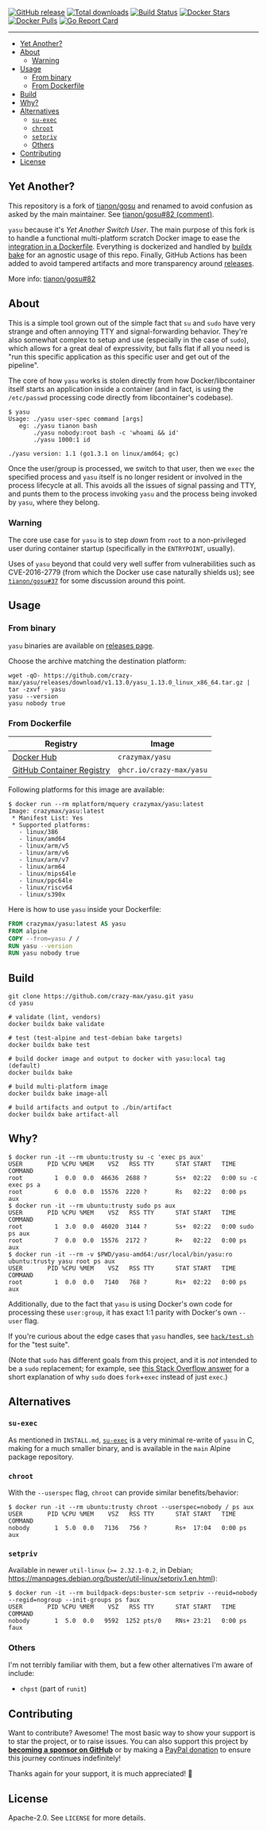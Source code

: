 [![GitHub release](https://img.shields.io/github/release/crazy-max/yasu.svg?style=flat-square)](https://github.com/crazy-max/yasu/releases/latest)
[![Total downloads](https://img.shields.io/github/downloads/crazy-max/yasu/total.svg?style=flat-square)](https://github.com/crazy-max/yasu/releases/latest)
[![Build Status](https://img.shields.io/github/actions/workflow/status/crazy-max/yasu/build.yml?branch=master&label=build&logo=github&style=flat-square)](https://github.com/crazy-max/yasu/actions?query=workflow%3Abuild)
[![Docker Stars](https://img.shields.io/docker/stars/crazymax/yasu.svg?style=flat-square&logo=docker)](https://hub.docker.com/r/crazymax/yasu/)
[![Docker Pulls](https://img.shields.io/docker/pulls/crazymax/yasu.svg?style=flat-square&logo=docker)](https://hub.docker.com/r/crazymax/yasu/)
[![Go Report Card](https://goreportcard.com/badge/github.com/crazy-max/yasu)](https://goreportcard.com/report/github.com/crazy-max/yasu)

___

* [Yet Another?](#yet-another)
* [About](#about)
  * [Warning](#warning)
* [Usage](#usage)
  * [From binary](#from-binary)
  * [From Dockerfile](#from-dockerfile)
* [Build](#build)
* [Why?](#why)
* [Alternatives](#alternatives)
  * [`su-exec`](#su-exec)
  * [`chroot`](#chroot)
  * [`setpriv`](#setpriv)
  * [Others](#others)
* [Contributing](#contributing)
* [License](#license)

## Yet Another?

This repository is a fork of [tianon/gosu](https://github.com/tianon/gosu) and renamed to avoid confusion as asked by
the main maintainer. See [tianon/gosu#82 (comment)](https://github.com/tianon/gosu/pull/82#issuecomment-790874961).

`yasu` because it's _Yet Another Switch User_. The main purpose of this fork is to handle a functional
multi-platform scratch Docker image to ease the [integration in a Dockerfile](#from-dockerfile). Everything is
dockerized and handled by [buildx bake](#build) for an agnostic usage of this repo. Finally, GitHub Actions has been
added to avoid tampered artifacts and more transparency around [releases](https://github.com/crazy-max/yasu/releases).

More info: [tianon/gosu#82](https://github.com/tianon/gosu/pull/82)

## About

This is a simple tool grown out of the simple fact that `su` and `sudo` have very strange and often annoying TTY and
signal-forwarding behavior. They're also somewhat complex to setup and use (especially in the case of `sudo`), which
allows for a great deal of expressivity, but falls flat if all you need is "run this specific application as this
specific user and get out of the pipeline".

The core of how `yasu` works is stolen directly from how Docker/libcontainer itself starts an application inside a
container (and in fact, is using the `/etc/passwd` processing code directly from libcontainer's codebase).

```shell
$ yasu
Usage: ./yasu user-spec command [args]
   eg: ./yasu tianon bash
       ./yasu nobody:root bash -c 'whoami && id'
       ./yasu 1000:1 id

./yasu version: 1.1 (go1.3.1 on linux/amd64; gc)
```

Once the user/group is processed, we switch to that user, then we `exec` the specified process and `yasu` itself is no
longer resident or involved in the process lifecycle at all.  This avoids all the issues of signal passing and TTY,
and punts them to the process invoking `yasu` and the process being invoked by `yasu`, where they belong.

### Warning

The core use case for `yasu` is to step _down_ from `root` to a non-privileged user during container startup
(specifically in the `ENTRYPOINT`, usually).

Uses of `yasu` beyond that could very well suffer from vulnerabilities such as CVE-2016-2779 (from which the Docker
use case naturally shields us); see [`tianon/gosu#37`](https://github.com/tianon/gosu/issues/37) for some discussion
around this point.

## Usage

### From binary

`yasu` binaries are available on [releases page](https://github.com/crazy-max/yasu/releases/latest).

Choose the archive matching the destination platform:

```shell
wget -qO- https://github.com/crazy-max/yasu/releases/download/v1.13.0/yasu_1.13.0_linux_x86_64.tar.gz | tar -zxvf - yasu
yasu --version
yasu nobody true
```

### From Dockerfile

| Registry                                                                                         | Image                           |
|--------------------------------------------------------------------------------------------------|---------------------------------|
| [Docker Hub](https://hub.docker.com/r/crazymax/yasu/)                                            | `crazymax/yasu`                 |
| [GitHub Container Registry](https://github.com/users/crazy-max/packages/container/package/yasu)  | `ghcr.io/crazy-max/yasu`        |

Following platforms for this image are available:

```
$ docker run --rm mplatform/mquery crazymax/yasu:latest
Image: crazymax/yasu:latest
 * Manifest List: Yes
 * Supported platforms:
   - linux/386
   - linux/amd64
   - linux/arm/v5
   - linux/arm/v6
   - linux/arm/v7
   - linux/arm64
   - linux/mips64le
   - linux/ppc64le
   - linux/riscv64
   - linux/s390x
```

Here is how to use `yasu` inside your Dockerfile:

```Dockerfile
FROM crazymax/yasu:latest AS yasu
FROM alpine
COPY --from=yasu / /
RUN yasu --version
RUN yasu nobody true
```

## Build

```shell
git clone https://github.com/crazy-max/yasu.git yasu
cd yasu

# validate (lint, vendors)
docker buildx bake validate

# test (test-alpine and test-debian bake targets)
docker buildx bake test

# build docker image and output to docker with yasu:local tag (default)
docker buildx bake

# build multi-platform image
docker buildx bake image-all

# build artifacts and output to ./bin/artifact
docker buildx bake artifact-all
```

## Why?

```shell
$ docker run -it --rm ubuntu:trusty su -c 'exec ps aux'
USER       PID %CPU %MEM    VSZ   RSS TTY      STAT START   TIME COMMAND
root         1  0.0  0.0  46636  2688 ?        Ss+  02:22   0:00 su -c exec ps a
root         6  0.0  0.0  15576  2220 ?        Rs   02:22   0:00 ps aux
$ docker run -it --rm ubuntu:trusty sudo ps aux
USER       PID %CPU %MEM    VSZ   RSS TTY      STAT START   TIME COMMAND
root         1  3.0  0.0  46020  3144 ?        Ss+  02:22   0:00 sudo ps aux
root         7  0.0  0.0  15576  2172 ?        R+   02:22   0:00 ps aux
$ docker run -it --rm -v $PWD/yasu-amd64:/usr/local/bin/yasu:ro ubuntu:trusty yasu root ps aux
USER       PID %CPU %MEM    VSZ   RSS TTY      STAT START   TIME COMMAND
root         1  0.0  0.0   7140   768 ?        Rs+  02:22   0:00 ps aux
```

Additionally, due to the fact that `yasu` is using Docker's own code for processing these `user:group`, it has
exact 1:1 parity with Docker's own `--user` flag.

If you're curious about the edge cases that `yasu` handles, see [`hack/test.sh`](hack/test.sh) for the "test suite".

(Note that `sudo` has different goals from this project, and it is *not* intended to be a `sudo` replacement;
for example, see [this Stack Overflow answer](https://stackoverflow.com/a/48105623) for a short explanation of
why `sudo` does `fork`+`exec` instead of just `exec`.)

## Alternatives

### `su-exec`

As mentioned in `INSTALL.md`, [`su-exec`](https://github.com/ncopa/su-exec) is a very minimal re-write of `yasu` in C,
making for a much smaller binary, and is available in the `main` Alpine package repository.

### `chroot`

With the `--userspec` flag, `chroot` can provide similar benefits/behavior:

```shell
$ docker run -it --rm ubuntu:trusty chroot --userspec=nobody / ps aux
USER       PID %CPU %MEM    VSZ   RSS TTY      STAT START   TIME COMMAND
nobody       1  5.0  0.0   7136   756 ?        Rs+  17:04   0:00 ps aux
```

### `setpriv`

Available in newer `util-linux` (`>= 2.32.1-0.2`, in Debian; https://manpages.debian.org/buster/util-linux/setpriv.1.en.html):

```shell
$ docker run -it --rm buildpack-deps:buster-scm setpriv --reuid=nobody --regid=nogroup --init-groups ps faux
USER       PID %CPU %MEM    VSZ   RSS TTY      STAT START   TIME COMMAND
nobody       1  5.0  0.0   9592  1252 pts/0    RNs+ 23:21   0:00 ps faux
```

### Others

I'm not terribly familiar with them, but a few other alternatives I'm aware of include:

* `chpst` (part of `runit`)

## Contributing

Want to contribute? Awesome! The most basic way to show your support is to star
the project, or to raise issues. You can also support this project by [**becoming a sponsor on GitHub**](https://github.com/sponsors/crazy-max)
or by making a [PayPal donation](https://www.paypal.me/crazyws) to ensure this
journey continues indefinitely!

Thanks again for your support, it is much appreciated! :pray:

## License

Apache-2.0. See `LICENSE` for more details.
